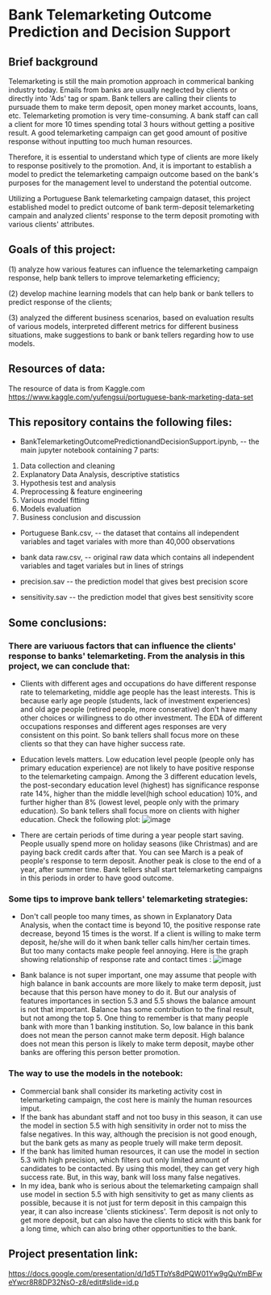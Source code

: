 # Bank Telemarketing Outcome Prediction and Decision Support

## Brief background
Telemarketing is still the main promotion approach in commerical banking industry today. Emails from banks are usually neglected by clients or directly into 'Ads' tag or spam. Bank tellers are calling their clients to pursuade them to make term deposit, open money market accounts, loans, etc. Telemarketing promotion is very time-consuming. A bank staff can call a client for more 10 times spending total 3 hours without getting a positive result. A good telemarketing campaign can get good amount of positive response without inputting too much human resources.

Therefore, it is essential to understand which type of clients are more likely to response positively to the promotion. And, it is important to establish a model to predict the telemarketing campaign outcome based on the bank's purposes for the management level to understand the potential outcome.

Utilizing a Portuguese Bank telemarketing campaign dataset, this project established model to predict outcome of bank term-deposit telemarketing campain and analyzed clients' response to the term deposit promoting with various clients' attributes. 

## Goals of this project: 

(1) analyze how various features can influence the telemarketing campaign response, help bank tellers to improve telemarketing efficiency; 

(2) develop machine learning models that can help bank or bank tellers to predict response of the clients; 

(3) analyzed the different business scenarios, based on evaluation results of various models, interpreted different metrics for different business situations, make suggestions to bank or bank tellers regarding how to use models.

## Resources of data:
The resource of data is from Kaggle.com
https://www.kaggle.com/yufengsui/portuguese-bank-marketing-data-set

## This repository contains the following files:

*  BankTelemarketingOutcomePredictionandDecisionSupport.ipynb, -- the main jupyter notebook containing 7 parts: 
1. Data collection and cleaning
2. Explanatory Data Analysis, descriptive statistics
3. Hypothesis test and analysis
4. Preprocessing & feature engineering
5. Various model fitting
6. Models evaluation
7. Business conclusion and discussion

*  Portuguese Bank.csv, -- the dataset that contains all independent variables and taget variales with more than 40,000 observations 

*  bank data raw.csv, -- original raw data which contains all independent variables and taget variales but in lines of strings

*  precision.sav -- the prediction model that gives best precision score

*  sensitivity.sav -- the prediction model that gives best sensitivity score

## Some conclusions: 

### There are variuous factors that can influence the clients' response to banks' telemarketing. From the analysis in this project, we can conclude that:

* Clients with different ages and occupations do have different response rate to telemarketing, middle age people has the least interests. This is because early age people (students, lack of investment experiences) and old age people (retired people, more conserative) don't have many other choices or willingness to do other investment. The EDA of different occupations responses and different ages responses are very consistent on this point. So bank tellers shall focus more on these clients so that they can have higher success rate.
* Education levels matters. Low education level people (people only has primary education experience) are not likely to have positive response to the telemarketing campaign. Among the 3 different education levels, the post-secondary education level (highest) has significance response rate 14%, higher than the middle level(high school education) 10%, and further higher than 8% (lowest level, people only with the primary education). So bank tellers shall focus more on clients with higher education. Check the following plot:
![image](https://user-images.githubusercontent.com/64159084/91112631-a26ccc00-e651-11ea-9da5-7846e454877a.png)

* There are certain periods of time during a year people start saving. People usually spend more on holiday seasons (like Christmas) and are paying back credit cards after that. You can see March is a peak of people's response to term deposit. Another peak is close to the end of a year, after summer time. Bank tellers shall start telemarketing campaigns in this periods in order to have good outcome.


### Some tips to improve bank tellers' telemarketing strategies:

* Don't call people too many times, as shown in Explanatory Data Analysis, when the contact time is beyond 10, the positive response rate decrease, beyond 15 times is the worst. If a client is willing to make term deposit, he/she will do it when bank teller calls him/her certain times. But too many contacts make people feel annoying. Here is the graph showing relationship of response rate and contact times :
![image](https://user-images.githubusercontent.com/64159084/91112827-1b6c2380-e652-11ea-857c-7d9acfbd4a2c.png)

* Bank balance is not super important, one may assume that people with high balance in bank accounts are more likely to make term deposit, just because that this person have money to do it. But our analysis of features importances in section 5.3 and 5.5 shows the balance amount is not that important. Balance has some contribution to the final result, but not among the top 5. One thing to remember is that many people bank with more than 1 banking institution. So, low balance in this bank does not mean the person cannot make term deposit. High balance does not mean this person is likely to make term deposit, maybe other banks are offering this person better promotion.

### The way to use the models in the notebook:

* Commercial bank shall consider its marketing activity cost in telemarketing campaign, the cost here is mainly the human resources imput.
* If the bank has abundant staff and not too busy in this season, it can use the model in section 5.5 with high sensitivity in order not to miss the false negatives. In this way, although the precision is not good enough, but the bank gets as many as people truely will make term deposit.
* If the bank has limited human resources, it can use the model in section 5.3 with high precision, which filters out only limited amount of candidates to be contacted. By using this model, they can get very high success rate. But, in this way, bank will loss many false negatives.
* In my idea, bank who is serious about the telemarketing campaign shall use model in section 5.5 with high sensitivity to get as many clients as possible, because it is not just for term deposit in this campaign this year, it can also increase 'clients stickiness'. Term deposit is not only to get more deposit, but can also have the clients to stick with this bank for a long time, which can also bring other opportunities to the bank.

## Project presentation link:

https://docs.google.com/presentation/d/1d5TTpYs8dPQW01Yw9gQuYmBFweYwcr8R8DP32NsO-z8/edit#slide=id.p
